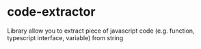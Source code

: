 # code-extractor
Library allow you to extract piece of javascript code (e.g. function, typescript interface, variable) from string
